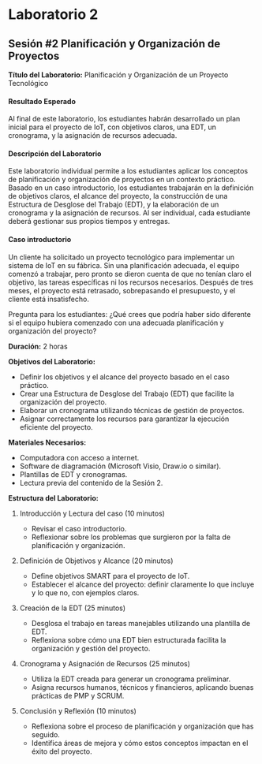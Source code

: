 # Laboratorio 2

## Sesión #2 Planificación y Organización de Proyectos

**Título del Laboratorio:** Planificación y Organización de un Proyecto Tecnológico

#### Resultado Esperado

Al final de este laboratorio, los estudiantes habrán desarrollado un plan inicial para el proyecto de IoT, con objetivos claros, una EDT, un cronograma, y la asignación de recursos adecuada.

#### Descripción del Laboratorio

Este laboratorio individual permite a los estudiantes aplicar los conceptos de planificación y organización de proyectos en un contexto práctico. Basado en un caso introductorio, los estudiantes trabajarán en la definición de objetivos claros, el alcance del proyecto, la construcción de una Estructura de Desglose del Trabajo (EDT), y la elaboración de un cronograma y la asignación de recursos. Al ser individual, cada estudiante deberá gestionar sus propios tiempos y entregas.

#### Caso introductorio

Un cliente ha solicitado un proyecto tecnológico para implementar un sistema de IoT en su fábrica. Sin una planificación adecuada, el equipo comenzó a trabajar, pero pronto se dieron cuenta de que no tenían claro el objetivo, las tareas específicas ni los recursos necesarios. Después de tres meses, el proyecto está retrasado, sobrepasando el presupuesto, y el cliente está insatisfecho.

Pregunta para los estudiantes: ¿Qué crees que podría haber sido diferente si el equipo hubiera comenzado con una adecuada planificación y organización del proyecto?

**Duración:** 2 horas

**Objetivos del Laboratorio:**

- Definir los objetivos y el alcance del proyecto basado en el caso práctico.
- Crear una Estructura de Desglose del Trabajo (EDT) que facilite la organización del proyecto.
- Elaborar un cronograma utilizando técnicas de gestión de proyectos.
- Asignar correctamente los recursos para garantizar la ejecución eficiente del proyecto.

**Materiales Necesarios:**

- Computadora con acceso a internet.
- Software de diagramación (Microsoft Visio, Draw.io o similar).
- Plantillas de EDT y cronogramas.
- Lectura previa del contenido de la Sesión 2.

**Estructura del Laboratorio:**

1. Introducción y Lectura del caso (10 minutos)
    - Revisar el caso introductorio.
    - Reflexionar sobre los problemas que surgieron por la falta de planificación y organización.

2. Definición de Objetivos y Alcance (20 minutos)

    - Define objetivos SMART para el proyecto de IoT.
    - Establecer el alcance del proyecto: definir claramente lo que incluye y lo que no, con ejemplos claros.

3. Creación de la EDT (25 minutos)
    - Desglosa el trabajo en tareas manejables utilizando una plantilla de EDT.
    - Reflexiona sobre cómo una EDT bien estructurada facilita la organización y gestión del proyecto.

4. Cronograma y Asignación de Recursos (25 minutos)
    - Utiliza la EDT creada para generar un cronograma preliminar.
    - Asigna recursos humanos, técnicos y financieros, aplicando buenas prácticas de PMP y SCRUM.

5. Conclusión y Reflexión (10 minutos)
    - Reflexiona sobre el proceso de planificación y organización que has seguido.
    - Identifica áreas de mejora y cómo estos conceptos impactan en el éxito del proyecto.
